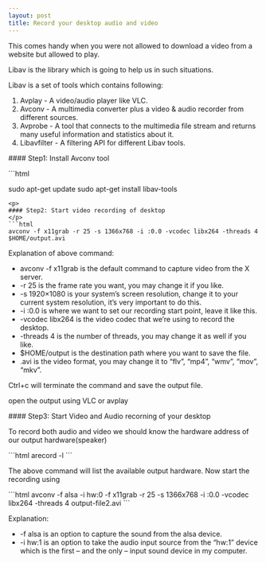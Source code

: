 ```yaml
---
layout: post
title: Record your desktop audio and video
---
```

<p class="message">
This comes handy when you were not allowed to download a video from a website but allowed to play.
</p>
<p>
Libav is the library which is going to help us in such situations.
</p><p>Libav is a set of tools which contains following:
</p><ol>
<li>Avplay - A video/audio player like VLC.</li>
<li>Avconv - A multimedia converter plus a video & audio recorder from different sources.
</li><li>Avprobe - A tool that connects to the multimedia file stream and returns many useful information and statistics about it.
</li><li>Libavfilter - A filtering API for different Libav tools.
</li></ol>
<p>
#### Step1: Install Avconv tool
</p>
```html

sudo apt-get update
sudo apt-get install libav-tools
```
<p>
#### Step2: Start video recording of desktop
</p>
```html
avconv -f x11grab -r 25 -s 1366x768 -i :0.0 -vcodec libx264 -threads 4 $HOME/output.avi
```

<p>
Explanation of above command:
<ul>
<li>    avconv -f x11grab is the default command to capture video from the X server.
</li><li>    -r 25 is the frame rate you want, you may change it if you like.
</li><li>    -s 1920×1080 is your system’s screen resolution, change it to your current system resolution, it’s very important to do this.
</li><li>    -i :0.0 is where we want to set our recording start point, leave it like this.
</li><li>    -vcodec libx264 is the video codec that we’re using to record the desktop.
</li><li>    -threads 4 is the number of threads, you may change it as well if you like.
</li><li>    $HOME/output is the destination path where you want to save the file.
</li><li>    .avi is the video format, you may change it to “flv”, “mp4”, “wmv”, “mov”, “mkv”.
</li></ul>
Ctrl+c will terminate the command and save the output file.

open the output using VLC or avplay
</p>
<p>
#### Step3: Start Video and Audio recorning of your desktop

To record both audio and video we should know the hardware address of our output hardware(speaker)
</p>
```html
arecord -l
```
<p>
The above command will list the available output hardware.
Now start the recording using
</p>
```html
avconv -f alsa -i hw:0 -f x11grab -r 25 -s 1366x768 -i :0.0 -vcodec libx264 -threads 4 output-file2.avi
```
<p>
Explanation:
<ul>
<li>    -f alsa is an option to capture the sound from the alsa device.
</li><li>    -i hw:1 is an option to take the audio input source from the “hw:1” device which is the first – and the only – input sound device in my computer.
</li></ul>
</p>
